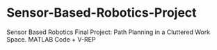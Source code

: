 # Sensor-Based-Robotics-Project
Sensor Based Robotics Final Project:
Path Planning in a Cluttered Work Space.
MATLAB Code + V-REP

